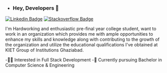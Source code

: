 - ### Hey, Developers :wave:

[![Linkedin Badge](https://img.shields.io/badge/LinkedIn-0077B5?style=for-the-badge&logo=linkedin&logoColor=white)](https://www.linkedin.com/in/harendra-raghav-000650215/)
[![Stackoverflow Badge](https://img.shields.io/badge/Stack_Overflow-FE7A16?style=for-the-badge&logo=stack-overflow&logoColor=white)](https://stackoverflow.com/users/story/16374193)

I'm
Hardworking and enthusiastic pre-final year college student, want to work in an organization which provides me with ample opportunities to enhance my skills and knowledge along with contributing to the growth of the organization and utilize 
the educational qualifications I've obtained at KIET Group of Institutions Ghaziabad.

-:technologist: Interested in Full Stack Development
-:school: Currently pursuing Bachelor in Computer Science & Engineering

<!---
HarendraWebDeveloper/HarendraWebDeveloper is a ✨ special ✨ repository because its `README.md` (this file) appears on your GitHub profile.
You can click the Preview link to take a look at your changes.
--->
